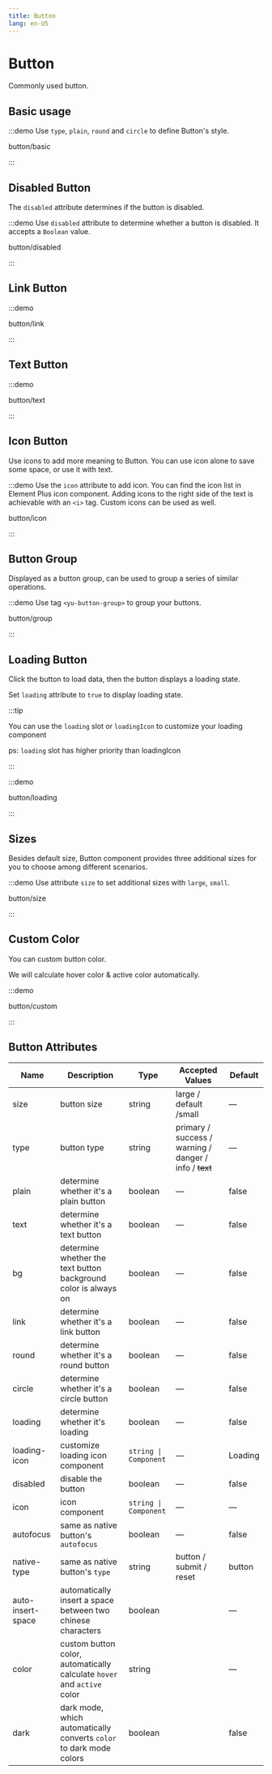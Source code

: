 ```yaml
---
title: Button
lang: en-US
---
```


# Button

Commonly used button.

## Basic usage

:::demo Use `type`, `plain`, `round` and `circle` to define Button's style.

button/basic

:::


## Disabled Button

The `disabled` attribute determines if the button is disabled.

:::demo Use `disabled` attribute to determine whether a button is disabled. It accepts a `Boolean` value.

button/disabled

:::


## Link Button

:::demo

button/link

:::

## Text Button

:::demo

button/text

:::

## Icon Button
Use icons to add more meaning to Button. You can use icon alone to save some space, or use it with text.

:::demo Use the `icon` attribute to add icon. You can find the icon list in Element Plus icon component. Adding icons to the right side of the text is achievable with an `<i>` tag. Custom icons can be used as well.

button/icon

:::

## Button Group

Displayed as a button group, can be used to group a series of similar operations.

:::demo Use tag `<yu-button-group>` to group your buttons.

button/group

:::

## Loading Button

Click the button to load data, then the button displays a loading state.

Set `loading` attribute to `true` to display loading state.

:::tip

You can use the `loading` slot or `loadingIcon` to customize your loading component

ps: `loading` slot has higher priority than loadingIcon

:::

:::demo

button/loading

:::

## Sizes

Besides default size, Button component provides three additional sizes for you to choose among different scenarios.

:::demo Use attribute `size` to set additional sizes with `large`, `small`.

button/size

:::

## Custom Color <VersionTag version="beta" />

You can custom button color.

We will calculate hover color & active color automatically.

:::demo

button/custom

:::

## Button Attributes

| Name                                | Description                                                             | Type                  | Accepted Values                                               | Default |
| ----------------------------------- | ----------------------------------------------------------------------- | --------------------- | ------------------------------------------------------------- | ------- |
| size                                | button size                                                             | string                | large / default /small                                        | —       |
| type                                | button type                                                             | string                | primary / success / warning / danger / info / <del>text</del> | —       |
| plain                               | determine whether it's a plain button                                   | boolean               | —                                                             | false   |
| text <VersionTag version="2.2.0" /> | determine whether it's a text button                                    | boolean               | —                                                             | false   |
| bg <VersionTag version="2.2.0" />   | determine whether the text button background color is always on         | boolean               | —                                                             | false   |
| link <VersionTag version="2.2.1" /> | determine whether it's a link button                                    | boolean               | —                                                             | false   |
| round                               | determine whether it's a round button                                   | boolean               | —                                                             | false   |
| circle                              | determine whether it's a circle button                                  | boolean               | —                                                             | false   |
| loading                             | determine whether it's loading                                          | boolean               | —                                                             | false   |
| loading-icon                        | customize loading icon component                                        | `string \| Component` | —                                                             | Loading |
| disabled                            | disable the button                                                      | boolean               | —                                                             | false   |
| icon                                | icon component                                                          | `string \| Component` | —                                                             | —       |
| autofocus                           | same as native button's `autofocus`                                     | boolean               | —                                                             | false   |
| native-type                         | same as native button's `type`                                          | string                | button / submit / reset                                       | button  |
| auto-insert-space                   | automatically insert a space between two chinese characters             | boolean               |                                                               | —       |
| color                               | custom button color, automatically calculate `hover` and `active` color | string                |                                                               | —       |
| dark                                | dark mode, which automatically converts `color` to dark mode colors     | boolean               |                                                               | false   |